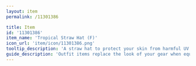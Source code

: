 ```yaml
---
layout: item
permalink: /11301386

title: Item
id: '11301386'
item_name: 'Tropical Straw Hat (F)'
icon_url: 'item/icon/11301386.png'
tooltip_description: 'A straw hat to protect your skin from harmful UV rays.'
guide_description: 'Outfit items replace the look of your gear when equipped.'
---
```

